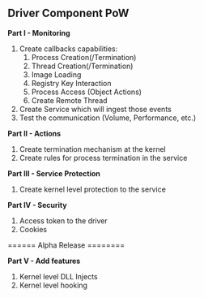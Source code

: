 ## Driver Component PoW

**Part I - Monitoring**

1. Create callbacks capabilities:
   1. Process Creation(/Termination)
   2. Thread Creation(/Termination)
   3. Image Loading
   4. Registry Key Interaction
   5. Process Access (Object Actions)
   6. Create Remote Thread
2. Create Service which will ingest those events
3. Test the communication (Volume, Performance, etc.)

**Part II - Actions**

1. Create termination mechanism at the kernel
2. Create rules for process termination in the service

**Part III - Service Protection**

1. Create kernel level protection to the service

**Part IV - Security**

1. Access token to the driver
2. Cookies

====== Alpha Release ========

**Part V - Add features**

1. Kernel level DLL Injects
2. Kernel level hooking
